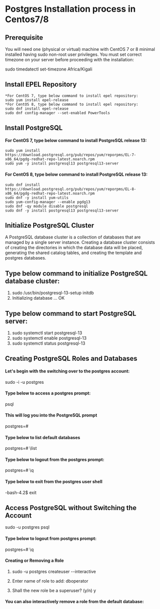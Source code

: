 # Postgres Installation process in Centos7/8

## Prerequisite
You will need one (physical or virtual) machine with CentOS 7 or 8 minimal installed having sudo non-root user privileges. 
You must set correct timezone on your server before proceeding with the installation:

sudo timedatectl set-timezone Africa/Kigali

## Install EPEL Repository
	*For CentOS 7, type below command to install epel repository:
	sudo yum install epel-release
	*For CentOS 8, type below command to install epel repository:
	sudo dnf install epel-release
	sudo dnf config-manager --set-enabled PowerTools
## Install PostgreSQL
#### For CentOS 7, type below command to install PostgreSQL release 13:
	sudo yum install https://download.postgresql.org/pub/repos/yum/reporpms/EL-7-x86_64/pgdg-redhat-repo-latest.noarch.rpm
	sudo yum -y install postgresql13 postgresql13-server
#### For CentOS 8, type below command to install PostgreSQL release 13:
	sudo dnf install https://download.postgresql.org/pub/repos/yum/reporpms/EL-8-x86_64/pgdg-redhat-repo-latest.noarch.rpm
	sudo dnf -y install yum-utils
	sudo yum-config-manager --enable pgdg13
	sudo dnf -qy module disable postgresql
	sudo dnf -y install postgresql13 postgresql13-server
## Initialize PostgreSQL Cluster
A PostgreSQL database cluster is a collection of databases that are managed by a single server instance. 
Creating a database cluster consists of creating the directories in which the database data will be placed, generating the shared catalog tables, and creating the template and postgres databases.

## Type below command to initialize PostgreSQL database cluster:
1. sudo /usr/bin/postgresql-13-setup initdb
2. Initializing database ... OK

## Type below command to start PostgreSQL server:
1. sudo systemctl start postgresql-13
2. sudo systemctl enable postgresql-13
3. sudo systemctl status postgresql-13

## Creating PostgreSQL Roles and Databases
#### Let's begin with the switching over to the postgres account:
sudo -i -u postgres
#### Type below to access a postgres prompt:
psql
#### This will log you into the PostgreSQL prompt
postgres=#
#### Type below to list default databases
postgres=# \list
#### Type below to logout from the postgres prompt:
postgres=# \q
#### Type below to exit from the postgres user shell
-bash-4.2$ exit
## Access PostgreSQL without Switching the Account
sudo -u postgres psql
#### Type below to logout from postgres prompt:
postgres=# \q
#### Creating or Removing a Role
1. sudo -u postgres createuser --interactive

2. Enter name of role to add: dboperator
3. Shall the new role be a superuser? (y/n) y
#### You can also interactively remove a role from the default database:




